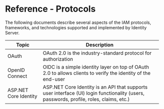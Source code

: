 # Reference - Protocols

The following documents describe several aspects of the IAM protocols, frameworks, and technologies supported and implemented by Identity Server.

| Topic | Description |
| - | - |
| OAuth | OAuth 2.0 is the industry-standard protocol for authorization |
| OpenID Connect | OIDC is a simple identity layer on top of OAuth 2.0 to allows clients to verify the identity of the end-user |
| ASP.NET Core Identity | ASP.NET Core Identity is an API that supports user interface (UI) login functionality (users, passwords, profile, roles, claims, etc.) |

